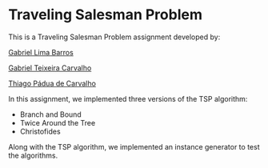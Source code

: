 # Traveling Salesman Problem
This is a Traveling Salesman Problem assignment developed by:

[Gabriel Lima Barros](https://github.com/GabrielLimab)

[Gabriel Teixeira Carvalho](https://github.com/GabrielTeixeiraC)

[Thiago Pádua de Carvalho](https://github.com/paduathiago)

In this assignment, we implemented three versions of the TSP algorithm:
- Branch and Bound
- Twice Around the Tree
- Christofides

Along with the TSP algorithm, we implemented an instance generator to test the algorithms.